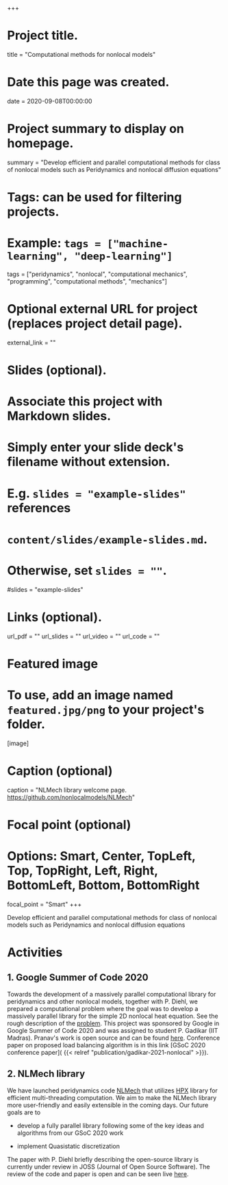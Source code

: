 +++
# Project title.
title = "Computational methods for nonlocal models"

# Date this page was created.
date = 2020-09-08T00:00:00

# Project summary to display on homepage.
summary = "Develop efficient and parallel computational methods for class of nonlocal models such as Peridynamics and nonlocal diffusion equations"

# Tags: can be used for filtering projects.
# Example: `tags = ["machine-learning", "deep-learning"]`
tags = ["peridynamics", "nonlocal", "computational mechanics", "programming", "computational methods", "mechanics"]

# Optional external URL for project (replaces project detail page).
external_link = ""

# Slides (optional).
#   Associate this project with Markdown slides.
#   Simply enter your slide deck's filename without extension.
#   E.g. `slides = "example-slides"` references 
#   `content/slides/example-slides.md`.
#   Otherwise, set `slides = ""`.
#slides = "example-slides"

# Links (optional).
url_pdf = ""
url_slides = ""
url_video = ""
url_code = ""


# Featured image
# To use, add an image named `featured.jpg/png` to your project's folder. 
[image]
  # Caption (optional)
  caption = "NLMech library welcome page. https://github.com/nonlocalmodels/NLMech"
  
  # Focal point (optional)
  # Options: Smart, Center, TopLeft, Top, TopRight, Left, Right, BottomLeft, Bottom, BottomRight
  focal_point = "Smart"
+++

Develop efficient and parallel computational methods for class of nonlocal models such as Peridynamics and nonlocal diffusion equations

# Activities

## 1. Google Summer of Code 2020
Towards the development of a massively parallel computational library for peridynamics and other nonlocal models, together with P. Diehl, we prepared a computational problem where the goal was to develop a massively parallel library for the simple 2D nonlocal heat equation. See the rough description of the [problem](https://github.com/nonlocalmodels/nonlocalheatequation/blob/master/description/problem_description.pdf). This project was sponsored by Google in Google Summer of Code 2020 and was assigned to student P. Gadikar (IIT Madras). Pranav's work is open source and can be found [here](https://github.com/nonlocalmodels/nonlocalheatequation). Conference paper on proposed load balancing algorithm is in this link [GSoC 2020 conference paper]( {{< relref "publication/gadikar-2021-nonlocal" >}}).

## 2. NLMech library
We have launched peridynamics code [NLMech](https://github.com/nonlocalmodels/NLMech) that utilizes [HPX](https://github.com/STEllAR-GROUP/hpx) library for efficient multi-threading computation. We aim to make the NLMech library more user-friendly and easily extensible in the coming days. Our future goals are to 

- develop a fully parallel library following some of the key ideas and algorithms from our GSoC 2020 work

- implement Quasistatic discretization

The paper with P. Diehl briefly describing the open-source library is currently under review in JOSS (Journal of Open Source Software). The review of the code and paper is open and can be seen live [here](https://github.com/openjournals/joss-reviews/issues/2898).
